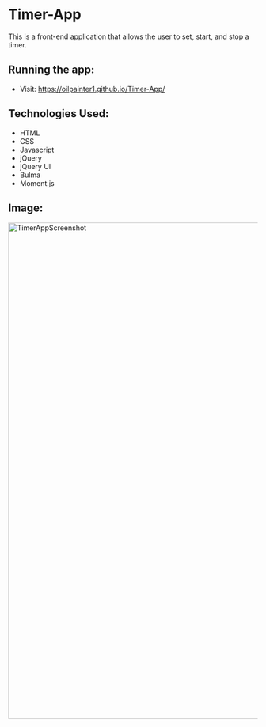 # Timer-App

This is a front-end application that allows the user to set, start, and stop a timer.

## Running the app:
- Visit: https://oilpainter1.github.io/Timer-App/

## Technologies Used:
- HTML
- CSS
- Javascript
- jQuery
- jQuery UI
- Bulma
- Moment.js

## Image:

<img width="1004" alt="TimerAppScreenshot" src="https://user-images.githubusercontent.com/109541412/225729503-519cea3c-9836-4619-ad7f-158edc087400.png">
